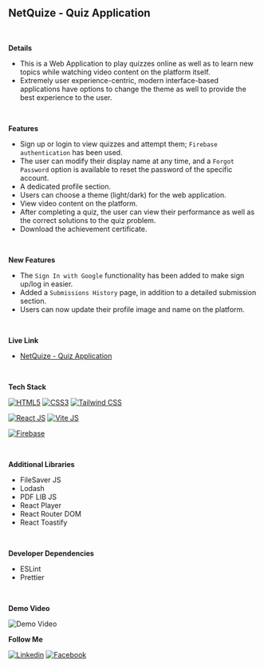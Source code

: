 ## NetQuize - Quiz Application

<br/>

**Details**

- This is a Web Application to play quizzes online as well as to learn new topics while watching video content on the platform itself.
- Extremely user experience-centric, modern interface-based applications have options to change the theme as well to provide the best experience to the user.

<br/>

**Features**

- Sign up or login to view quizzes and attempt them; `Firebase authentication` has been used.
- The user can modify their display name at any time, and a `Forgot Password` option is available to reset the password of the specific account.
- A dedicated profile section.
- Users can choose a theme (light/dark) for the web application.
- View video content on the platform.
- After completing a quiz, the user can view their performance as well as the correct solutions to the quiz problem.
- Download the achievement certificate.

<br/>

**New Features**

- The `Sign In with Google` functionality has been added to make sign up/log in easier.
- Added a `Submissions History` page, in addition to a detailed submission section.
- Users can now update their profile image and name on the platform.

<br/>

**Live Link**

- [NetQuize - Quiz Application](https://netquize.vercel.app)

<br/>

**Tech Stack**

[![HTML5](https://img.shields.io/badge/HTML5-E34F26?style=for-the-badge&logo=HTML5&logoColor=white)](#)
[![CSS3](https://img.shields.io/badge/CSS3-1572B6?style=for-the-badge&logo=CSS3&logoColor=white)](#)
[![Tailwind CSS](https://img.shields.io/badge/Tailwind%20CSS-06B6D4?style=for-the-badge&logo=tailwindcss&logoColor=black)](#)

[![React JS](https://img.shields.io/badge/React.js-61DAFB?style=for-the-badge&logo=React&logoColor=black)](#)
[![Vite JS](https://img.shields.io/badge/Vite.js-646CFF?style=for-the-badge&logo=Vite&logoColor=white)](#)

[![Firebase](https://img.shields.io/badge/Firebase-FFCA28?style=for-the-badge&logo=Firebase&logoColor=black)](#)

<br/>

**Additional Libraries**

- FileSaver JS
- Lodash
- PDF LIB JS
- React Player
- React Router DOM
- React Toastify

<br/>

**Developer Dependencies**

- ESLint
- Prettier

<br/>

**Demo Video**

<img src="./media/Quizzy-Demo.gif" alt="Demo Video">

<br/>

**Follow Me**

[![Linkedin](https://img.shields.io/badge/LinkedIn-0077B5?style=for-the-badge&logo=linkedin&logoColor=white)](https://www.linkedin.com/in/s4shibam)
[![Facebook](https://img.shields.io/badge/Facebook-1877F2?style=for-the-badge&logo=facebook&logoColor=white)](https://facebook.com/s4shibam)
